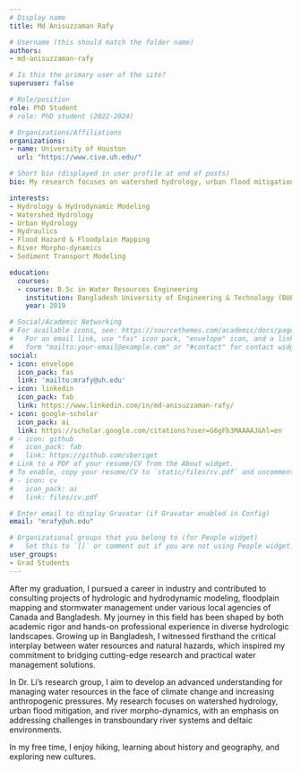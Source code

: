 ```yaml
---
# Display name
title: Md Anisuzzaman Rafy

# Username (this should match the folder name)
authors:
- md-anisuzzaman-rafy

# Is this the primary user of the site?
superuser: false

# Role/position
role: PhD Student
# role: PhD student (2022-2024)

# Organizations/Affiliations
organizations:
- name: University of Houston
  url: "https://www.cive.uh.edu/"

# Short bio (displayed in user profile at end of posts)
bio: My research focuses on watershed hydrology, urban flood mitigation, and river morpho-dynamics, with an emphasis on addressing challenges in transboundary river systems and deltaic environments.

interests:
- Hydrology & Hydrodynamic Modeling
- Watershed Hydrology 
- Urban Hydrology
- Hydraulics
- Flood Hazard & Floodplain Mapping
- River Morpho-dynamics
- Sediment Transport Modeling

education:
  courses:
  - course: B.Sc in Water Resources Engineering
    institution: Bangladesh University of Engineering & Technology (BUET)
    year: 2019

# Social/Academic Networking
# For available icons, see: https://sourcethemes.com/academic/docs/page-builder/#icons
#   For an email link, use "fas" icon pack, "envelope" icon, and a link in the
#   form "mailto:your-email@example.com" or "#contact" for contact widget.
social:
- icon: envelope
  icon_pack: fas
  link: 'mailto:mrafy@uh.edu'
- icon: linkedin
  icon_pack: fab
  link: https://www.linkedin.com/in/md-anisuzzaman-rafy/
- icon: google-scholar
  icon_pack: ai
  link: https://scholar.google.com/citations?user=G6gFb3MAAAAJ&hl=en
# - icon: github
#   icon_pack: fab
#   link: https://github.com/sberiget
# Link to a PDF of your resume/CV from the About widget.
# To enable, copy your resume/CV to `static/files/cv.pdf` and uncomment the lines below.
# - icon: cv
#   icon_pack: ai
#   link: files/cv.pdf

# Enter email to display Gravatar (if Gravatar enabled in Config)
email: "mrafy@uh.edu"

# Organizational groups that you belong to (for People widget)
#   Set this to `[]` or comment out if you are not using People widget.
user_groups:
- Grad Students
---
```


After my graduation, I pursued a career in industry and contributed to consulting projects of hydrologic and hydrodynamic modeling, floodplain mapping and stormwater management under various local agencies of Canada and Bangladesh. My journey in this field has been shaped by both academic rigor and hands-on professional experience in diverse hydrologic landscapes. Growing up in Bangladesh, I witnessed firsthand the critical interplay between water resources and natural hazards, which inspired my commitment to bridging cutting-edge research and practical water management solutions.

In Dr. Li’s research group, I aim to develop an advanced understanding for managing water resources in the face of climate change and increasing anthropogenic pressures. My research focuses on watershed hydrology, urban flood mitigation, and river morpho-dynamics, with an emphasis on addressing challenges in transboundary river systems and deltaic environments.

In my free time, I enjoy hiking, learning about history and geography, and exploring new cultures.

